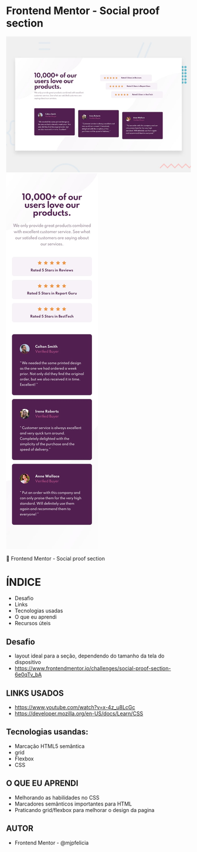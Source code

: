 # Frontend Mentor - Social proof section

![Design preview for the Social proof section coding challenge](./design/desktop-preview.jpg)
![Design preview for the Social proof section coding challenge](./design/mobile-design.jpg)


 👋 Frontend Mentor - Social proof section


# ÍNDICE

- Desafio
- Links
- Tecnologias usadas
- O que eu aprendi
- Recursos úteis

## Desafio
- layout ideal para a seção, dependendo do tamanho da tela do dispositivo
- https://www.frontendmentor.io/challenges/social-proof-section-6e0qTv_bA

## LINKS USADOS

- https://www.youtube.com/watch?v=x-4z_u8LcGc
- https://developer.mozilla.org/en-US/docs/Learn/CSS
  



## Tecnologias usandas:

- Marcação HTML5 semântica
- grid
- Flexbox
- CSS 

## O QUE EU APRENDI

- Melhorando as habilidades no CSS
- Marcadores semânticos importantes para HTML
- Praticando grid/flexbox para melhorar o design da pagina


## AUTOR

- Frontend Mentor - @mjpfelicia


